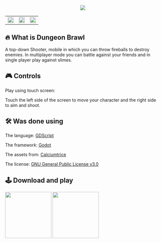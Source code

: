 <h1 align="center"> <img src="https://i.imgur.com/MH5sQN3.png"> </h1>

<table>
  <tr>
    <td align="center">
        <img src="https://img.itch.zone/aW1hZ2UvNjk1OTMxLzM4NDEzNDYuZ2lm/original/eZy80T.gif" width="100%" height="50%" />
    </td>
    <td align="center">
        <img src="https://img.itch.zone/aW1hZ2UvNjk1OTMxLzM4Mzk0NjYucG5n/original/SMn60a.png" width="100%" height="50%" />
    </td>
    <td align="center">
        <img src="https://img.itch.zone/aW1hZ2UvNjk1OTMxLzM4Mzc3NjkucG5n/original/U3%2BYVW.png" width="100%" height="50%" />
    </td>
  </tr>
</table>


## 🔥 What is Dungeon Brawl

A top-down Shooter, mobile in which you can throw fireballs to destroy enemies. In multiplayer mode you can battle against your friends and in single player play against slimes.

## 🎮 Controls

Play using touch screen:

Touch the left side of the screen to move your character and the right side to aim and shoot.

## 🛠 Was done using

The language: <a href="https://docs.godotengine.org/pt_BR/stable/tutorials/scripting/gdscript/index.html">GDScript</a>

The framework: <a href="https://godotengine.org">Godot</a>

The assets from: <a href="https://opengameart.org/users/calciumtrice">Calciumtrice</a>

The license: <a href="https://www.gnu.org/licenses/gpl-3.0.pt-br.html">GNU General Public License v3.0</a>

## 🕹 Download and play

<a href="https://github.com/vanstop/Dungeon-Brawl/releases/download/Final_Release/DungeonBrawl.apk"><img src="https://i.imgur.com/PIwhEHP.png" width=150px></img></a>
<a href="https://agirgames.itch.io/dungeon-brawl"><img src="https://i.imgur.com/m3Coa7Q.png" width=150px></img></a>
